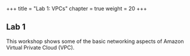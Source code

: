 +++
title = "Lab 1: VPCs"
chapter = true
weight = 20
+++

## Lab 1


This workshop shows some of the basic networking aspects of Amazon Virtual Private Cloud (VPC).

